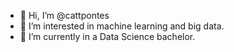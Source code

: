 - 👋 Hi, I’m @cattpontes
- 👀 I’m interested in machine learning and big data.
- 🌱 I’m currently in a Data Science bachelor.
